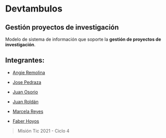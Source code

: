 # Devtambulos

## Gestión proyectos de investigación

Modelo de sistema de información que soporte la **gestión de proyectos de investigación**.

##  Integrantes:

- [Angie Remolina](https://github.com/AngieRemolina)

- [Jose Pedraza](https://github.com/joalpe13)

- [Juan Osorio](https://github.com/jfelipeo)

- [Juan Roldán](https://github.com/JuanPabloRP)

- [Marcela Reyes](https://github.com/mreyesq)

- [Faber Hoyos](https://github.com/faber28)

>Misión Tic 2021 - Ciclo 4 
